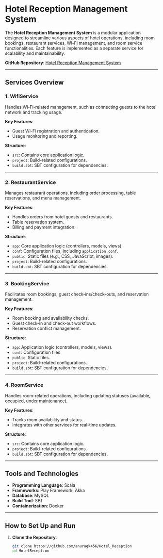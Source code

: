 # Hotel Reception Management System

The **Hotel Reception Management System** is a modular application designed to streamline various aspects of hotel operations, including room bookings, restaurant services, Wi-Fi management, and room service functionalities. Each feature is implemented as a separate service for scalability and maintainability.

**GitHub Repository**: [Hotel Reception Management System](https://github.com/anuragk456/Hotel_Reception)

---

## Services Overview

### 1. WifiService
Handles Wi-Fi-related management, such as connecting guests to the hotel network and tracking usage.

**Key Features**:
- Guest Wi-Fi registration and authentication.
- Usage monitoring and reporting.

**Structure**:
- `src`: Contains core application logic.
- `project`: Build-related configurations.
- `build.sbt`: SBT configuration for dependencies.

---

### 2. RestaurantService
Manages restaurant operations, including order processing, table reservations, and menu management.

**Key Features**:
- Handles orders from hotel guests and restaurants.
- Table reservation system.
- Billing and payment integration.

**Structure**:
- `app`: Core application logic (controllers, models, views).
- `conf`: Configuration files, including `application.conf`.
- `public`: Static files (e.g., CSS, JavaScript, images).
- `project`: Build-related configurations.
- `build.sbt`: SBT configuration for dependencies.

---

### 3. BookingService
Facilitates room bookings, guest check-ins/check-outs, and reservation management.

**Key Features**:
- Room booking and availability checks.
- Guest check-in and check-out workflows.
- Reservation conflict management.

**Structure**:
- `app`: Application logic (controllers, models, views).
- `conf`: Configuration files.
- `public`: Static files.
- `project`: Build-related configurations.
- `build.sbt`: SBT configuration for dependencies.

---

### 4. RoomService
Handles room-related operations, including updating statuses (available, occupied, under maintenance).

**Key Features**:
- Tracks room availability and status.
- Integrates with other services for real-time updates.

**Structure**:
- `src`: Contains core application logic.
- `project`: Build-related configurations.
- `build.sbt`: SBT configuration for dependencies.

---

## Tools and Technologies

- **Programming Language**: Scala
- **Frameworks**: Play Framework, Akka
- **Database**: MySQL
- **Build Tool**: SBT
- **Containerization**: Docker

---

## How to Set Up and Run

1. **Clone the Repository**:
   ```bash
   git clone https://github.com/anuragk456/Hotel_Reception
   cd HotelReception
